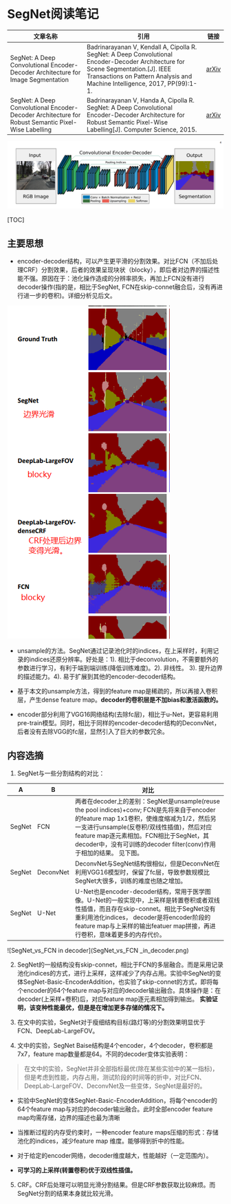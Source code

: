  SegNet阅读笔记
===========

| 文章名称 | 引用 | 链接 |
|--------|--------|----|
|    SegNet: A Deep Convolutional Encoder-Decoder Architecture for Image Segmentation  |   Badrinarayanan V, Kendall A, Cipolla R. SegNet: A Deep Convolutional Encoder-Decoder Architecture for Scene Segmentation.[J]. IEEE Transactions on Pattern Analysis and Machine Intelligence, 2017, PP(99):1-1.     |[arXiv](https://arxiv.org/abs/1511.00561)|
|   SegNet: A Deep Convolutional Encoder-Decoder Architecture for Robust Semantic Pixel-Wise Labelling  |   Badrinarayanan V, Handa A, Cipolla R. SegNet: A Deep Convolutional Encoder-Decoder Architecture for Robust Semantic Pixel-Wise Labelling[J]. Computer Science, 2015.    |[arXiv](https://arxiv.org/pdf/1511.00561)|

![SegNet网络结构图](结构图.png)

[TOC]

## 主要思想

- encoder-decoder结构，可以产生更平滑的分割效果。对比FCN（不加后处理CRF）分割效果，后者的效果呈现块状（blocky），即后者对边界的描述性能不强。原因在于：池化操作造成的分辨率损失，再加上FCN没有进行decoder操作(指的是，相比于SegNet, FCN在skip-connet融合后，没有再进行进一步的卷积)。详细分析见后文。

![分割边界效果对比](分割边界效果对比.png)

- unsample的方法。SegNet通过记录池化时的indices，在上采样时，利用记录的indices还原分辨率。好处是：1). 相比于deconvolution，不需要额外的参数进行学习，有利于端到端训练(降低训练难度)。2). 非线性。 3). 提升边界的描述能力。4). 易于扩展到其他的encoder-decoder结构。

- 基于本文的unsample方法，得到的feature map是稀疏的，所以再接入卷积层，产生dense feature map。**decoder的卷积层是不加bias和激活函数的。**

- encoder部分利用了VGG16网络结构(去除fc层)，相比于u-Net，更容易利用pre-train模型。同时，相比于同样的encoder-decoder结构的DeconvNet，后者没有去除VGG的fc层，显然引入了巨大的参数冗余。

## 内容选摘
1. SegNet与一些分割结构的对比：

| A | B | 对比 |
|---|---|---|
| SegNet| FCN| 两者在decoder上的差别：SegNet是unsample(reuse the pool indices)+conv; FCN是先将来自于encoder的feature map 1x1卷积，使维度缩减为1/2，然后另一支进行unsample(反卷积/双线性插值)，然后对应feature map逐元素相加。FCN相比于SegNet，其decoder中，没有可训练的decoder filter(conv)作用于相加的结果。 见下图。|
| SegNet| DeconvNet| DeconvNet与SegNet结构很相似，但是DeconvNet在利用VGG16模型时，保留了fc层，导致参数规模比SegNet大很多，训练的难度也随之增加。 |
| SegNet| U-Net| U-Net也是encoder-decoder结构，常用于医学图像。U-Net的一般实现中，上采样是转置卷积或者双线性插值，而且存在skip-connet。相比于SegNet没有重利用池化indices， decoder是将encoder阶段的feature map与上采样的输出featuer map拼接，再进行卷积，意味着更多的内存代价。|

![SegNet_vs_FCN in decoder](SegNet_vs_FCN _in_decoder.png)

2. SegNet的一般结构没有skip-connet，相比于FCN的多层融合。而是采用记录池化indices的方式，进行上采样，这样减少了内存占用。实验中SegNet的变体SegNet-Basic-EncoderAddition，也实验了skip-connet的方式，即将每个encoder的64个feature map与对应的decoder输出融合。具体操作是：在decoder(上采样+卷积)后，对应feature map逐元素相加得到输出。
**实验证明，该变种性能最优，但是是在增加更多存储的情况下。**

3. 在文中的实验，SegNet对于瘦细结构目标(路灯等)的分割效果明显优于FCN、DeepLab-LargeFOV。

4. 文中的实验，SegNet Baise结构是4个encoder，4个decoder，卷积都是7x7，feature map数量都是64。不同的decoder变体实验表明：
> 在文中的实验，SegNet并非全部指标最优(除在某些实验中的某一指标)，但是考虑到性能，内存占用，测试阶段的时间等的折中，对比FCN、DeepLab-LargeFOV、DeconvNet及一些变体，SegNet是最好的。
- 实验中SegNet的变体SegNet-Basic-EncoderAddition，将每个encoder的64个feature map与对应的decoder输出融合。此时全部encoder feature map均需存储，边界的描述也最为清晰

- 当推断过程的内存受约束时，一种encoder feature maps压缩的形式：存储池化的indices，减少feature map 维度。能够得到折中的性能。

- 对于给定的encoder网络，decoder维度越大，性能越好（一定范围内）。
- **可学习的上采样(转置卷积)优于双线性插值。**

5. CRF。CRF后处理可以明显光滑分割结果。但是CRF参数获取比较麻烦。而SegNet分割的结果本身就比较光滑。




